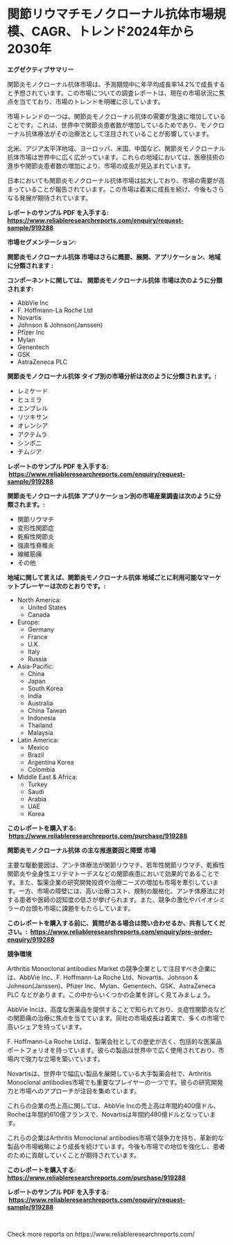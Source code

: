 <p><h1>関節リウマチモノクローナル抗体市場規模、CAGR、トレンド2024年から2030年</h1></p><p><strong>エグゼクティブサマリー</strong></p>
<p><p>関節炎モノクローナル抗体市場は、予測期間中に年平均成長率14.2%で成長すると予想されています。この市場についての調査レポートは、現在の市場状況に焦点を当てており、市場のトレンドを明確に示しています。</p><p>市場トレンドの一つは、関節炎モノクローナル抗体の需要が急速に増加していることです。これは、世界中で関節炎患者数が増加しているためであり、モノクローナル抗体療法がその治療法として注目されていることが影響しています。</p><p>北米、アジア太平洋地域、ヨーロッパ、米国、中国など、関節炎モノクローナル抗体市場は世界中に広く広がっています。これらの地域においては、医療技術の進歩や関節炎患者数の増加により、市場の成長が見込まれています。</p><p>日本においても関節炎モノクローナル抗体市場は拡大しており、市場の需要が高まっていることが報告されています。この市場は着実に成長を続け、今後もさらなる発展が期待されています。</p></p>
<p><strong>レポートのサンプル PDF を入手する: <a href="https://www.reliableresearchreports.com/enquiry/request-sample/919288">https://www.reliableresearchreports.com/enquiry/request-sample/919288</a></strong></p>
<p><strong>市場セグメンテーション:</strong></p>
<p><strong> 関節炎モノクローナル抗体 市場はさらに概要、展開、アプリケーション、地域に分類されます :</strong></p>
<p><strong>コンポーネントに関しては、 関節炎モノクローナル抗体 市場は次のように分類されます: &nbsp;</strong></p>
<p><ul><li>AbbVie Inc</li><li>F. Hoffmann-La Roche Ltd</li><li>Novartis</li><li>Johnson & Johnson(Janssen)</li><li>Pfizer Inc</li><li>Mylan</li><li>Genentech</li><li>GSK</li><li>AstraZeneca PLC</li></ul></p>
<p><strong> 関節炎モノクローナル抗体 タイプ別の市場分析は次のように分類されます。:</strong></p>
<p><ul><li>レミケード</li><li>ヒュミラ</li><li>エンブレル</li><li>リツキサン</li><li>オレンシア</li><li>アクテムラ</li><li>シンポニ</li><li>チムジア</li></ul></p>
<p><strong>レポートのサンプル PDF を入手する: &nbsp;<a href="https://www.reliableresearchreports.com/enquiry/request-sample/919288">https://www.reliableresearchreports.com/enquiry/request-sample/919288</a></strong></p>
<p><strong> 関節炎モノクローナル抗体 アプリケーション別の市場産業調査は次のように分類されます。:</strong></p>
<p><ul><li>関節リウマチ</li><li>変形性関節症</li><li>乾癬性関節炎</li><li>強直性脊椎炎</li><li>線維筋痛</li><li>その他</li></ul></p>
<p><strong>地域に関して言えば、関節炎モノクローナル抗体 地域ごとに利用可能なマーケットプレーヤーは次のとおりです。:</strong></p>
<p><ul>
    <li>
        North America:
        <ul>
            <li>United States</li>
            <li>Canada</li>
        </ul>
    </li>
    <li>
        Europe:
        <ul>
            <li>Germany</li>
            <li>France</li>
            <li>U.K.</li>
            <li>Italy</li>
            <li>Russia</li>
        </ul>
    </li>
    <li>
        Asia-Pacific:
        <ul>
            <li>China</li>
            <li>Japan</li>
            <li>South Korea</li>
            <li>India</li>
            <li>Australia</li>
            <li>China Taiwan</li>
            <li>Indonesia</li>
            <li>Thailand</li>
            <li>Malaysia</li>
        </ul>
    </li>
    <li>
        Latin America:
        <ul>
            <li>Mexico</li>
            <li>Brazil</li>
            <li>Argentina Korea</li>
            <li>Colombia</li>
        </ul>
    </li>
    <li>
        Middle East & Africa:
        <ul>
            <li>Turkey</li>
            <li>Saudi</li>
            <li>Arabia</li>
            <li>UAE</li>
            <li>Korea</li>
        </ul>
    </li>
    </ul></p>
<p><strong>このレポートを購入する: &nbsp;<a href="https://www.reliableresearchreports.com/purchase/919288">https://www.reliableresearchreports.com/purchase/919288</a></strong></p>
<p><strong>関節炎モノクローナル抗体 の主な推進要因と障壁 市場</strong></p>
<p><p>主要な駆動要因は、アンチ体療法が関節リウマチ、若年性関節リウマチ、乾癬性関節炎や全身性エリテマトーデスなどの関節疾患において効果的であることです。また、製薬企業の研究開発投資や治療ニーズの増加も市場を牽引しています。一方、市場の障壁には、高い治療コスト、規制の厳格化、アンチ体療法に対する患者や医師の認知度の低さが挙げられます。また、競争の激化やバイオシミラーの台頭も市場に課題をもたらしています。</p></p>
<p><strong>このレポートを購入する前に、質問がある場合は問い合わせるか、共有してください。:&nbsp; <a href="https://www.reliableresearchreports.com/enquiry/pre-order-enquiry/919288">https://www.reliableresearchreports.com/enquiry/pre-order-enquiry/919288</a></strong></p>
<p><strong>競争環境</strong></p>
<p><p>Arthritis Monoclonal antibodies Market の競争企業として注目すべき企業には、AbbVie Inc、F. Hoffmann-La Roche Ltd、Novartis、Johnson & Johnson(Janssen)、Pfizer Inc、Mylan、Genentech、GSK、AstraZeneca PLC などがあります。この中からいくつかの企業を詳しく見てみましょう。</p><p>AbbVie Incは、高度な医薬品を提供することで知られており、炎症性関節炎などの関節痛の治療に焦点を当てています。同社の市場成長は着実で、多くの市場で高いシェアを持っています。</p><p>F. Hoffmann-La Roche Ltdは、製薬会社としての歴史が古く、包括的な医薬品ポートフォリオを持っています。彼らの製品は世界中で広く使用されており、市場内で強力な立場を築いています。</p><p>Novartisは、世界中で幅広い製品を展開している大手製薬会社で、Arthritis Monoclonal antibodies市場でも重要なプレイヤーの一つです。彼らの研究開発力と市場へのアプローチが注目を集めています。</p><p>これらの企業の売上高に関しては、AbbVie Incの売上高は年間約400億ドル、Rocheは年間約610億フランスで、Novartisは年間約480億ドルとなっています。</p><p>これらの企業はArthritis Monoclonal antibodies市場で競争力を持ち、革新的な製品や市場戦略により成長を続けています。今後も市場での地位を強化し、患者のために貢献していくことが期待されています。</p></p>
<p><strong>このレポートを購入する: &nbsp; <a href="https://www.reliableresearchreports.com/purchase/919288">https://www.reliableresearchreports.com/purchase/919288</a></strong></p>
<p><strong>レポートのサンプル PDF を入手する: &nbsp;<a href="https://www.reliableresearchreports.com/enquiry/request-sample/919288">https://www.reliableresearchreports.com/enquiry/request-sample/919288</a></strong><strong></strong></p>
<p>&nbsp;</p>
<p>Check more reports on https://www.reliableresearchreports.com/</p>